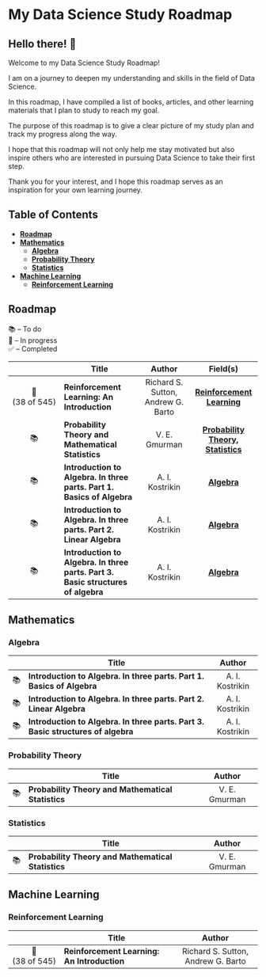 # My Data Science Study Roadmap

## Hello there! 👋

Welcome to my Data Science Study Roadmap!

I am on a journey to deepen my understanding and skills in the field of Data Science.

In this roadmap, I have compiled a list of books, articles, and other learning materials that I plan to study to reach my goal.

The purpose of this roadmap is to give a clear picture of my study plan and track my progress along the way.

I hope that this roadmap will not only help me stay motivated but also inspire others who are interested in pursuing Data Science to take their first step.

Thank you for your interest, and I hope this roadmap serves as an inspiration for your own learning journey.

## Table of Contents

- **[Roadmap](#roadmap)**
- **[Mathematics](#mathematics)**
  - **[Algebra](#algebra)**
  - **[Probability Theory](#probability-theory)**
  - **[Statistics](#statistics)**
- **[Machine Learning](#machine-learning)**
  - **[Reinforcement Learning](#reinforcement-learning)**

## Roadmap

📚 – To do  
📖 – In progress  
✅ – Completed

|                                | Title                                                                            | Author                             | Field(s)                                                                 |
| :----------------------------: | -------------------------------------------------------------------------------- | :--------------------------------: | :----------------------------------------------------------------------: |
| 📖<br/>(38&nbsp;of&nbsp;545)   | **Reinforcement Learning: An Introduction**                                      | Richard S. Sutton, Andrew G. Barto | **[Reinforcement Learning](#reinforcement-learning)**                    |
| 📚                             | **Probability Theory and Mathematical Statistics**                               | V. E. Gmurman                      | **[Probability Theory](#probability-theory), [Statistics](#statistics)** |
| 📚                             | **Introduction to Algebra. In three parts. Part 1. Basics of Algebra**           | A. I. Kostrikin                    | **[Algebra](#algebra)**                                                  |
| 📚                             | **Introduction to Algebra. In three parts. Part 2. Linear Algebra**              | A. I. Kostrikin                    | **[Algebra](#algebra)**                                                  |
| 📚                             | **Introduction to Algebra. In three parts. Part 3. Basic structures of algebra** | A. I. Kostrikin                    | **[Algebra](#algebra)**                                                  |

## Mathematics

### Algebra

|      | Title                                                                            | Author          |
| :--: | -------------------------------------------------------------------------------- | :-------------: |
| 📚   | **Introduction to Algebra. In three parts. Part 1. Basics of Algebra**           | A. I. Kostrikin |
| 📚   | **Introduction to Algebra. In three parts. Part 2. Linear Algebra**              | A. I. Kostrikin |
| 📚   | **Introduction to Algebra. In three parts. Part 3. Basic structures of algebra** | A. I. Kostrikin |

### Probability Theory

|      | Title                                              | Author        |
| :--: | -------------------------------------------------- | :-----------: |
| 📚   | **Probability Theory and Mathematical Statistics** | V. E. Gmurman |

### Statistics

|      | Title                                              | Author        |
| :--: | -------------------------------------------------- | :-----------: |
| 📚   | **Probability Theory and Mathematical Statistics** | V. E. Gmurman |

## Machine Learning

### Reinforcement Learning

|                              | Title                                       | Author                             |
| :--------------------------: | ------------------------------------------- | :--------------------------------: |
| 📖<br/>(38&nbsp;of&nbsp;545) | **Reinforcement Learning: An Introduction** | Richard S. Sutton, Andrew G. Barto |
